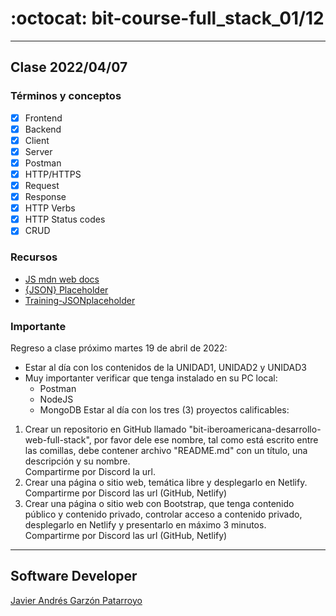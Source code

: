# :octocat: bit-course-full_stack_01/12
- - -
## Clase 2022/04/07
### Términos y conceptos
* [x] Frontend
* [x] Backend
* [x] Client
* [x] Server
* [x] Postman
* [x] HTTP/HTTPS
* [x] Request
* [x] Response
* [x] HTTP Verbs
* [x] HTTP Status codes
* [x] CRUD
### Recursos
* [JS mdn web docs](https://developer.mozilla.org/en-US/docs/Web/JavaScript)
* [{JSON} Placeholder](https://jsonplaceholder.typicode.com/)
* [Training-JSONplaceholder](https://github.com/javierandresgp/training-jsonplaceholder)
### Importante
Regreso a clase próximo martes 19 de abril de 2022:
* Estar al día con los contenidos de la UNIDAD1, UNIDAD2 y UNIDAD3
* Muy importanter verificar que tenga instalado en su PC local:
  - Postman
  - NodeJS
  - MongoDB
Estar al día con los tres (3) proyectos calificables:
1. Crear un repositorio en GitHub llamado "bit-iberoamericana-desarrollo-web-full-stack", por favor dele ese nombre, tal como está escrito entre las comillas, debe contener archivo "README.md" con un título, una descripción y su nombre.  
Compartirme por Discord la url.
2. Crear una página o sitio web, temática libre y desplegarlo en Netlify.  
Compartirme por Discord las url (GitHub, Netlify)
3. Crear una página o sitio web con Bootstrap, que tenga contenido público y contenido privado, controlar acceso a contenido privado, desplegarlo en Netlify y presentarlo en máximo 3 minutos.  
Compartirme por Discord las url (GitHub, Netlify)
- - -
## Software Developer
[Javier Andrés Garzón Patarroyo](https://javierandresgp.com)
